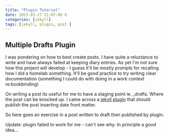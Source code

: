 ```yaml
---
title: "Plugin Tutorial"
date: 2023-03-27 21:07:00 0
categories: [jekyll]
tags: [jekyll, plugin, post ]
---
```

 <base target="_blank">

## Multiple Drafts Plugin

I was pondering on how to best create posts. I have quite a reluctance to write and have always failed at keeping diary entries. As yet I'm not sure how this project will develop - I guess it'll be mostly prompts for recalling how I did a homelab something. It'll be good practice to try writing clear documentation (something I could do with doing in a work context re:bookbinding)

On writing a post its useful for me to have a staging point ie. _drafts. Where the post can be knocked up. I came across a <a href="ttps://www.hongkiat.com/blog/jekyll-plugin/" target="_blank">jekyll plugin</a> that should publish the post inserting date front matter.

So here goes an exercise in a post written to draft then published by plugin.

Update: plugin failed to work for me - can't see why. In principle a good idea...
